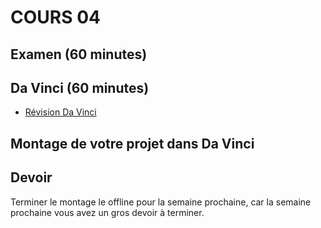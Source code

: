 
# COURS 04 


## Examen (60 minutes)


## Da Vinci (60 minutes)
* [Révision Da Vinci](Da_Vinci)


## Montage de votre projet dans Da Vinci



## Devoir
Terminer le montage le offline pour la semaine prochaine, car la semaine prochaine vous avez un gros devoir à terminer. 


